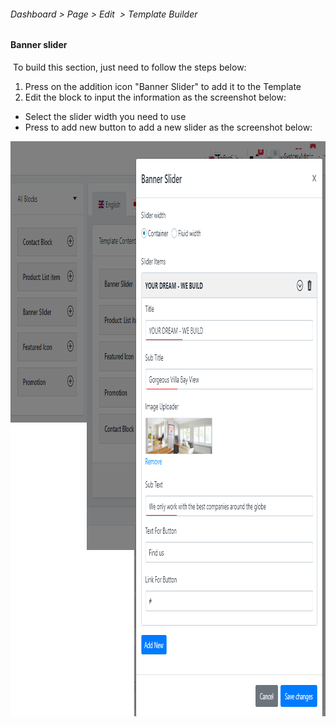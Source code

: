 <h6>Dashboard &gt; Page &gt; Edit&nbsp; &gt; Template Builder<span style="font-size: 10.72px;">&nbsp;</span></h6>
<h4>Banner slider&nbsp;</h4>
<p>&nbsp;To build this section, just need to follow the steps below:&nbsp;</p>
<ol>
<li>Press on the addition icon "Banner Slider" to add it to the Template</li>
<li>Edit the block to input the information as the screenshot below:</li>
</ol>
<ul>
<li>Select the slider width you need to use</li>
<li>Press to add new button to add a new slider as the screenshot below:&nbsp;</li>
</ul>
<p><img src="/assets/images/banner-slider-block/7d9984389e4899d59c3cf62af45d652a.png" alt="" width="941" height="920" /></p>